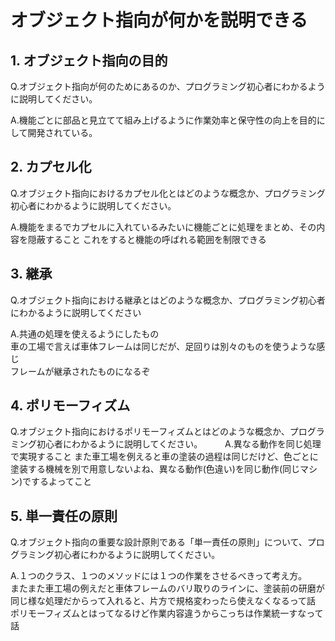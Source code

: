 # オブジェクト指向が何かを説明できる

## 1. オブジェクト指向の目的
Q.オブジェクト指向が何のためにあるのか、プログラミング初心者にわかるように説明してください。  

A.機能ごとに部品と見立てて組み上げるように作業効率と保守性の向上を目的にして開発されている。

## 2. カプセル化
Q.オブジェクト指向におけるカプセル化とはどのような概念か、プログラミング初心者にわかるように説明してください。 

A.機能をまるでカプセルに入れているみたいに機能ごとに処理をまとめ、その内容を隠蔽すること
これをすると機能の呼ばれる範囲を制限できる

## 3. 継承
Q.オブジェクト指向における継承とはどのような概念か、プログラミング初心者にわかるように説明してください  

A.共通の処理を使えるようにしたもの  
車の工場で言えば車体フレームは同じだが、足回りは別々のものを使うような感じ  
フレームが継承されたものになるぞ

## 4. ポリモーフィズム
Q.オブジェクト指向におけるポリモーフィズムとはどのような概念か、プログラミング初心者にわかるように説明してください。
　　
A.異なる動作を同じ処理で実現すること
また車工場を例えると車の塗装の過程は同じだけど、色ごとに塗装する機械を別で用意しないよね、異なる動作(色違い)を同じ動作(同じマシン)でするよってこと

## 5. 単一責任の原則
Q.オブジェクト指向の重要な設計原則である「単一責任の原則」について、プログラミング初心者にわかるように説明してください。  

A.１つのクラス、１つのメソッドには１つの作業をさせるべきって考え方。  
またまた車工場の例えだと車体フレームのバリ取りのラインに、塗装前の研磨が同じ様な処理だからって入れると、片方で規格変わったら使えなくなるって話
ポリモーフィズムとはってなるけど作業内容違うからこっちは作業統一すなって話